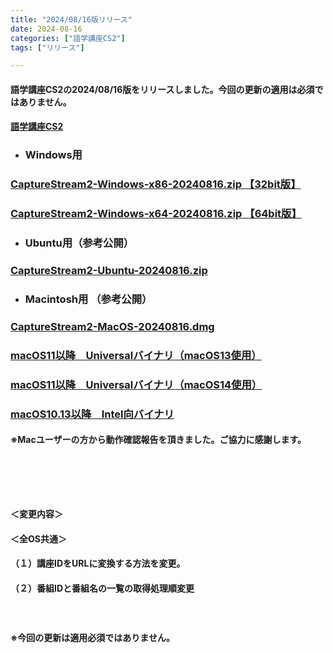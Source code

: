 ```yaml
---
title: "2024/08/16版リリース"
date: 2024-08-16
categories: ["語学講座CS2"]
tags: ["リリース"]

---
```

#### 語学講座CS2の2024/08/16版をリリースしました。今回の更新の適用は必須ではありません。
####                
#### [語学講座CS2](https://csreviser.github.io/CaptureStream2/)
* ### Windows用
### [CaptureStream2-Windows-x86-20240816.zip 【32bit版】](https://github.com/CSReviser/CaptureStream2/releases/download/20240816/CaptureStream2-Windows-x86-20240816.zip)
### [CaptureStream2-Windows-x64-20240816.zip 【64bit版】](https://github.com/CSReviser/CaptureStream2/releases/download/20240816/CaptureStream2-Windows-x64-20240816.zip) 　　　　　　　　　　　　　　　　　　
* ### Ubuntu用（参考公開）     
### [CaptureStream2-Ubuntu-20240816.zip](https://github.com/CSReviser/CaptureStream2/releases/download/20240816/CaptureStream2-Ubuntu-20240816.zip)
* ### Macintosh用 （参考公開）  
### [CaptureStream2-MacOS-20240816.dmg](https://github.com/CSReviser/CaptureStream2/releases/download/20240816/CaptureStream2-MacOS-20240816.dmg)
### [macOS11以降　Universalバイナリ（macOS13使用）](https://github.com/CSReviser/CaptureStream2/releases/download/20240816/CaptureStream2-MacOS13-20240816.dmg)
### [macOS11以降　Universalバイナリ（macOS14使用）](https://github.com/CSReviser/CaptureStream2/releases/download/20240816/CaptureStream2-MacOS14-20240816.dmg)
### [macOS10.13以降　Intel向バイナリ](https://github.com/CSReviser/CaptureStream2/releases/download/20240816/CaptureStream2-MacOS-qt5-Intel-20240816.dmg)
#### ※Macユーザーの方から動作確認報告を頂きました。ご協力に感謝します。       
####  　　　  
####  　　　  
#### ＜変更内容＞　　　
#### ＜全OS共通＞
#### （１）講座IDをURLに変換する方法を変更。
#### （２）番組IDと番組名の一覧の取得処理順変更
 
####  　　　  
#### ※今回の更新は適用必須ではありません。
#### 
####  　　　  
####  　　　  
####  　　　  
####  　　　  
